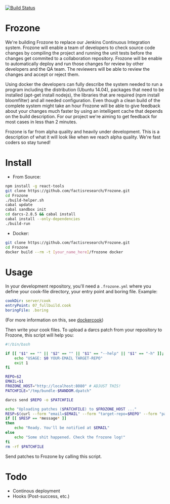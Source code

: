 [![Build Status](https://travis-ci.org/factisresearch/Frozone.svg)](https://travis-ci.org/factisresearch/Frozone)

Frozone
=====

We're building Frozone to replace our Jenkins Continuous Integration system.  Frozone will enable a team of developers to check source code changes by compiling the project and running the unit tests before the changes get commited to a collaboration repository.  Frozone will be enable to automatically deploy and run those changes for review by other developers and the QA team.  The reviewers will be able to review the changes and accept or reject them.

Using docker the developers can fully describe the system needed to run a program including the distribution (Ubuntu 14.04), packages that need to be installed (apt-get install nodejs), the libraries that are required (npm install bloomfilter) and all needed configuration.  Even though a clean build of the complete system might take an hour Frozone will be able to give feedback about your changes much faster by using an intelligent cache that depends on the build description.  For our project we're aiming to get feedback for most cases in less than 2 minutes.

Frozone is far from alpha quality and heavily under development.  This is a description of what it will look like when we reach alpha quality.  We're fast coders so stay tuned!

# Install

* From Source:
```bash
npm install -g react-tools
git clone https://github.com/factisresearch/Frozone.git
cd Frozone
./build-helper.sh
cabal update
cabal sandbox init
cd darcs-2.8.5 && cabal install
cabal install --only-dependencies
./build-run
```

* Docker:
```bash
git clone https://github.com/factisresearch/Frozone.git
cd Frozone
docker build --rm -t [your_name_here]/frozone docker
```

# Usage

In your development repository, you'll need a `.frozone.yml` where you define your cook-file directory, your entry point and boring file. Example:

```yml
cookDir: server/cook
entryPoint: 07_fullbuild.cook
boringFile: .boring
```

(For more information on this, see [dockercook](https://github.com/factisresearch/dockercook))

Then write your cook files. To upload a darcs patch from your repository to Frozone, this script will help you:

```bash
#!/bin/bash

if [[ "$1" == "" || "$2" == "" || "$1" == "--help" || "$1" == "-h" ]]; then
    echo "USAGE: $0 YOUR-EMAIL TARGET-REPO"
    exit 1
fi

REPO=$2
EMAIL=$1
FROZONE_HOST="http://localhost:8080" # ADJUST THIS!
PATCHFILE="/tmp/bundle-$RANDOM.dpatch"

darcs send $REPO -o $PATCHFILE

echo "Uploading patches ($PATCHFILE) to $FROZONE_HOST ..."
RESP=$(curl --form "email=$EMAIL" --form "target-repo=$REPO" --form "patch-bundle=@$PATCHFILE" -s "$FROZONE_HOST/bundle/check")
if [[ $RESP == *message* ]]
then
    echo "Ready. You'll be notified at $EMAIL"
else
    echo "Some shit happened. Check the frozone log!"
fi
rm -rf $PATCHFILE
```

Send patches to Frozone by calling this script.

# Todo

* Continous deployment
* Hooks (Post-success, etc.)
